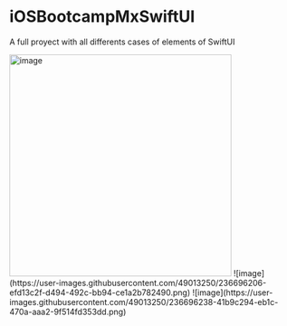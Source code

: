 # iOSBootcampMxSwiftUI
A full proyect with all differents cases of elements of SwiftUI

<img width="392" alt="image" src="https://user-images.githubusercontent.com/49013250/226439719-2a980f83-b1f7-4895-93ed-843ac5162e7d.png">
![image](https://user-images.githubusercontent.com/49013250/236696206-efd13c2f-d494-492c-bb94-ce1a2b782490.png)
![image](https://user-images.githubusercontent.com/49013250/236696238-41b9c294-eb1c-470a-aaa2-9f514fd353dd.png)
